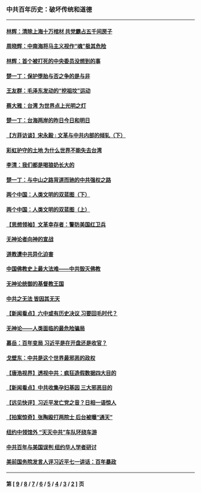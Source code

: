 ### 中共百年历史：破坏传统和道德
---
#### [林辉：清除上海十万棺材 共党霸占五千间房子](../../pages/nf1176114/n14033735.md?09080430) 
#### [周晓辉：中南海将马主义视作“魂”极其危险](../../pages/nf1176114/n14026892.md?09080430) 
#### [林辉：首个被打死的中央委员没想到的事](../../pages/nf1176114/n13987400.md?09080430) 
#### [楚一丁：保护堕胎与否之争的是与非](../../pages/nf1176114/n13815642.md?09080430) 
#### [王友群：毛泽东发动的“挖祖坟”运动](../../pages/nf1176114/n13723639.md?09080430) 
#### [蔡大雅：台湾 为世界点上光明之灯](../../pages/nf1176114/n13531530.md?09080430) 
#### [楚一丁：台海两岸的昨日今日和明日](../../pages/nf1176114/n13531468.md?09080430) 
#### [【方菲访谈】宋永毅 : 文革与中共内部的倾轧（下）](../../pages/nf1176114/n13486836.md?09080430) 
#### [彩虹护守的土地 为什么世界不能失去台湾](../../pages/nf1176114/n13476849.md?09080430) 
#### [李清：我们都是喝狼奶长大的](../../pages/nf1176114/n13471478.md?09080430) 
#### [楚一丁：与中山之路背道而驰的中共强权之路](../../pages/nf1176114/n13437270.md?09080430) 
#### [两个中国：人类文明的双蓝图（下）](../../pages/nf1176114/n13423132.md?09080430) 
#### [两个中国：人类文明的双蓝图（上）](../../pages/nf1176114/n13422687.md?09080430) 
#### [【思想领袖】文革幸存者：警防美国红卫兵](../../pages/nf1176114/n13339289.md?09080430) 
#### [无神论者向神的宣战](../../pages/nf1176114/n13281535.md?09080430) 
#### [道教遭中共异化迫害](../../pages/nf1176114/n13281463.md?09080430) 
#### [中国佛教史上最大法难——中共毁灭佛教](../../pages/nf1176114/n13281397.md?09080430) 
#### [无神论统御的基督教王国](../../pages/nf1176114/n13281280.md?09080430) 
#### [中共之无法 皆因其无天](../../pages/nf1176114/n13281088.md?09080430) 
#### [【新闻看点】六中或有历史决议 习要回毛时代？](../../pages/nf1176114/n13222895.md?09080430) 
#### [无神论——人类面临的最危险骗局](../../pages/nf1176114/n13196137.md?09080430) 
#### [慕岳：百年变局 习近平是在开盘还是收官？](../../pages/nf1176114/n13206516.md?09080430) 
#### [戈壁东：中共是这个世界最邪恶的政权](../../pages/nf1176114/n13085641.md?09080430) 
#### [【唐浩视界】透视中共：疯狂造假数据四大目的](../../pages/nf1176114/n13080590.md?09080430) 
#### [【新闻看点】中共收集孕妇基因 三大邪恶目的](../../pages/nf1176114/n13077182.md?09080430) 
#### [【远见快评】习近平发亡党之音？日相一语惊人](../../pages/nf1176114/n13074809.md?09080430) 
#### [【拍案惊奇】张陶殴打两院士 后台被曝“通天”](../../pages/nf1176114/n13070496.md?09080430) 
#### [纽约中领馆外 “天灭中共”车队环绕车游](../../pages/nf1176114/n13070693.md?09080430) 
#### [中共百年与美国误判 纽约华人学者研讨](../../pages/nf1176114/n13067969.md?09080430) 
#### [美前国务院发言人评习近平七一讲话：百年暴政](../../pages/nf1176114/n13066986.md?09080430) 

---
#### 第 [ [9](./9.md?09080430) / [8](./8.md?09080430) / [7](./7.md?09080430) / [6](./6.md?09080430) / [5](./5.md?09080430) / [4](./4.md?09080430) / [3](./3.md?09080430) / [2](./2.md?09080430) ] 页
